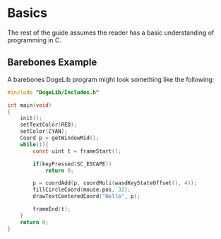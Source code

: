 # Basics
The rest of the guide assumes the reader has a basic understanding of
programming in C.
## Barebones Example
A barebones DogeLib program might look something like the following:
```c
#include "DogeLib/Includes.h"

int main(void)
{
    init();
    setTextColor(RED);
    setColor(CYAN);
    Coord p = getWindowMid();
    while(1){
        const uint t = frameStart();

        if(keyPressed(SC_ESCAPE))
            return 0;

        p = coordAdd(p, coordMuli(wasdKeyStateOffset(), 4));
        fillCircleCoord(mouse.pos, 32);
        drawTextCenteredCoord("Hello", p);

        frameEnd(t);
    }
    return 0;
}
```
